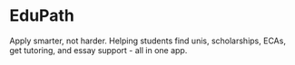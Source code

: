 # EduPath
Apply smarter, not harder. Helping students find unis, scholarships, ECAs, get tutoring, and essay support - all in one app.
